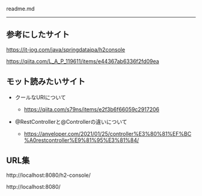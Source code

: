 readme.md

***

## 参考にしたサイト

https://it-jog.com/java/springdatajpa/h2console

https://qiita.com/L_A_P_119611/items/e44367ab6336f2fd09ea

## モット読みたいサイト

- クールなURIについて
	-	https://qiita.com/s79ns/items/e2f3b6f66059c2917206

- @RestControllerと@Controllerの違いについて
	-	https://anveloper.com/2021/01/25/controller%E3%80%81%EF%BC%A0restcontroller%E9%81%95%E3%81%84/

## URL集

http://localhost:8080/h2-console/

http://localhost:8080/

